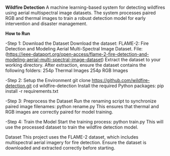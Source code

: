 **Wildfire Detection**
A machine learning-based system for detecting wildfires using aerial multispectral image datasets. The system processes paired RGB and thermal images to train a robust detection model for early intervention and disaster management.

**How to Run**

-Step 1: Download the Dataset
Download the dataset: FLAME-2: Fire Detection and Modeling Aerial Multi-Spectral Image Dataset.
File: (https://ieee-dataport.org/open-access/flame-2-fire-detection-and-modeling-aerial-multi-spectral-image-dataset)
Extract the dataset to your working directory.
After extraction, ensure the dataset contains the following folders:
254p Thermal Images
254p RGB Images

-Step 2: Setup the Environment
git clone https://github.com/wildfire-detection.git
cd wildfire-detection
Install the required Python packages:
pip install -r requirements.txt

-Step 3: Preprocess the Dataset
Run the renaming script to synchronize paired image filenames:
python rename.py
This ensures that thermal and RGB images are correctly paired for model training.

-Step 4: Train the Model
Start the training process:
python train.py
This will use the processed dataset to train the wildfire detection model.


Dataset
This project uses the FLAME-2 dataset, which includes multispectral aerial imagery for fire detection. Ensure the dataset is downloaded and extracted correctly before starting.
